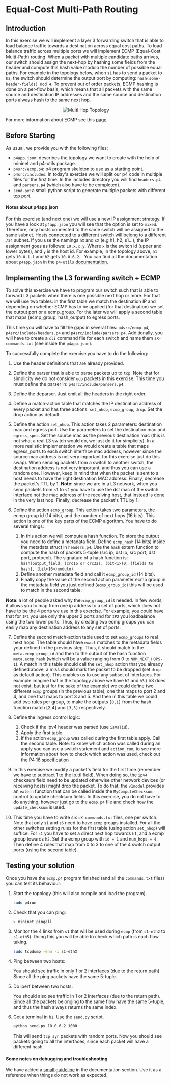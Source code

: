 # Equal-Cost Multi-Path Routing

## Introduction

In this exercise  we will implement a layer 3 forwarding switch that is able to load balance traffic
towards a destination across equal cost paths. To load balance traffic across multiple ports we will implement ECMP (Equal-Cost
Multi-Path) routing. When a packet with multiple candidate paths arrives, our switch should assign the next-hop by hashing some fields from the
header and compute this hash value modulo the number of possible equal paths. For example in the topology below, when `s1` has to send
a packet to `h2`, the switch should determine the output port by computing: `hash(some-header-fields) mod 4`. To prevent out of order packets, ECMP hashing is done on a per-flow basis,
which means that all packets with the same source and destination IP addresses and the same source and destination
ports always hash to the same next hop.

<p align="center">
<img src="images/multi_hop_topo.png" title="Multi Hop Topology"/>
<p/>

For more information about ECMP see this [page](https://docs.cumulusnetworks.com/display/DOCS/Equal+Cost+Multipath+Load+Sharing+-+Hardware+ECMP)

## Before Starting

As usual, we provide you with the following files:

  *  `p4app.json`: describes the topology we want to create with the help
     of mininet and p4-utils package.
  *  `p4src/ecmp.p4`: p4 program skeleton to use as a starting point.
  *  `p4src/includes`: In today's exercise we will split our p4 code in multiple files for the first time. In the includes
  directory you will find `headers.p4` and `parsers.p4` (which also have to be completed).
  *  `send.py`: a small python script to generate multiple packets with different tcp port.

#### Notes about p4app.json

For this exercise (and next one) we will use a new IP assignment strategy. If you have a look at `p4app.json` you will see that
the option is set to `mixed`. Therefore, only hosts connected to the same switch will be assigned to the same subnet. Hosts connected
to a different switch will belong to a different `/24` subnet. If you use the namings `hX` and `sX` (e.g h1, h2, s1...), the IP assignment
goes as follows: `10.x.x.y`. Where `x` is the switch id (upper and lower bytes), and `y` is the host id. For example, in the topology above,
`h1` gets `10.0.1.1` and `h2` gets `10.0.6.2`.
 
You can find all the documentation about `p4app.json` in the `p4-utils` [documentation](https://github.com/nsg-ethz/p4-utils#topology-description).

## Implementing the L3 forwarding switch + ECMP

To solve this exercise we have to program our switch such that is able to forward L3 packets when there is one
possible next hop or more. For that we will use two tables: in the first table we match the destination IP and
depending on whether ECMP has to be applied (for that destination) we set the output port or a ecmp_group. For the later we
will apply a second table that maps (ecmp_group, hash_output) to egress ports.

This time you will have to fill the gaps in several files: `p4src/ecmp.p4`, `p4src/include/headers.p4`
and `p4src/include/parsers.p4`. Additionally, you will have to create a `cli` command file for each switch and name them
`sX-commands.txt` (see inside the `p4app.json`).

To successfully complete the exercise you have to do the following:

1. Use the header definitions that are already provided.

2. Define the parser that is able to parse packets up to `tcp`. Note that for simplicity we do not consider `udp` packets
in this exercise. This time you must define the parser in: `p4src/include/parsers.p4`.

3. Define the deparser. Just emit all the headers in the right order.

4. Define a match-action table that matches the IP destination address of every packet and has three actions: `set_nhop`, `ecmp_group`, `drop`.
Set the drop action as default.

5. Define the action `set_nhop`. This action takes 2 parameters: destination mac and egress port.  Use the parameters to set the destination mac and
`egress_spec`. Set the source mac as the previous destination mac (this is not what a real L3 switch would do, we just do it for simplicity). In a more realistic implementation we would create a table
that maps egress_ports to each switch interface mac address, however since the source mac address is not very important for this exercise just do this swap). When sending packets from a switch to another switch, the destination
address is not very important, and thus you can use a random one. However, keep in mind that when the packet is sent to a host needs to have the right destination MAC address.
Finally, decrease the packet's TTL by 1. **Note:** since we are in a L3 network, when you send packets from `s1` to `s2` you have to use the dst mac of the switch interface not the mac address of the receiving host, that instead
is done in the very last hop. Finally, decrease the packet's TTL by 1.

6. Define the action `ecmp_group`. This action takes two parameters, the ecmp group id (14 bits), and the number of next hops (16 bits). This
action is one of the key parts of the ECMP algorithm. You have to do several things:

   1. In this action we will compute a hash function. To store the output you need to define a metadata field. Define `ecmp_hash` (14 bits) inside
   the metadata struct in `headers.p4`. Use the `hash` extern function to compute the hash of packets 5-tuple (src ip, dst ip, src port, dst port, protocol). The signature of a hash function is:
   `hash(output_field, (crc16 or crc32), (bit<1>)0, {fields to hash}, (bit<16>)modulo)`.
   2. Define another metadata field and call it `ecmp_group_id` (14 bits).
   3. Finally copy the value of the second action parameter ecmp group in the metadata field you just defined (`ecmp_group_id`) this will be used
   to match in the second table.

**Note**: a lot of people asked why the`ecmp_group_id` is needed. In few words, it allows you to map from one ip address to a set of ports, which does not have to be
the 4 ports we use in this exercise. For example, you could have that for `IP1` you use only the upper 2 ports and for `IP2` you loadbalance using the two lower ports. Thus, by
creating two ecmp groups you can easily map any destination address to any set of ports.

7. Define the second match-action table used to set `ecmp_groups` to real next hops. The table should have `exact` matches to the metadata fields
your defined in the previous step. Thus, it should match to the `meta.ecmp_group_id` and then to the output of the hash function `meta.ecmp_hash` (which will be
a value ranging from 0 to `NUM_NEXT_HOPS-1`). A match in this table should call the `set_nhop` action that you already defined above, a miss should mark the packet
to be dropped (set `drop` as default action).  This enables us to use any subset of interfaces. For example imagine that
in the topology above we have `h2` and `h3` ( h3 does not exist, but just for the sake of the example) we could define two different `ecmp` groups (in the previous table), one that maps to port 2 and 4, and
one that maps to port 3 and 5. And then in this table we could add two rules per group, to make the outputs `[0,1]` from the hash function match [2,4] and `[3,5]`
respectively.

8. Define the ingress control logic:

    1. Check if the ipv4 header was parsed (use `isValid`).
    2. Apply the first table.
    3. If the action `ecmp_group` was called during the first table apply. Call the second table.
    Note: to know which action was called during an apply you can use a switch statement and `action_run`, to see more information about how to check which action was used, check out
    the [P4 16 specification](https://p4.org/p4-spec/docs/P4-16-v1.0.0-spec.html#sec-invoke-mau)

9. In this exercise we modify a packet's field for the first time (remember we have to subtract 1 to the ip.ttl field). When doing so, the `ipv4` checksum field need
to be updated otherwise other network devices (or receiving hosts) might drop the packet. To do that, the `v1model` provides an `extern` function that can be called
inside the `MyComputeChecksum` control to update checksum fields. In this exercise, you do not have to do anything, however just go to the `ecmp.p4` file and check how
the `update_checksum` is used.

10. This time you have to write six `sX-commands.txt` files, one per switch. Note that only `s1` and `s6` need to have `ecmp` groups installed. For all
the other switches setting rules for the first table (using action `set_nhop`) will suffice. For `s1` you have to set a direct next hop towards `h1`, and a ecmp
group towards `h2`. Set the ecmp group with `id = 1` and `num_hops = 4`. Then define 4 rules that map from 0 to 3 to one of the 4 switch output ports 
(using the second table).

## Testing your solution

Once you have the `ecmp.p4` program finished (and all the `commands.txt` files) you can test its behaviour:

1. Start the topology (this will also compile and load the program).

   ```bash
   sudo p4run
   ```

2. Check that you can ping:

   ```bash
   > mininet pingall
   ```

3. Monitor the 4 links from `s1` that will be used during `ecmp` (from `s1-eth2` to `s1-eth5`). Doing this you will be able to check which path is each flow
taking.

   ```bash
   sudo tcpdump -enn -i s1-ethX
   ```

4. Ping between two hosts:

   You should see traffic in only 1 or 2 interfaces (due to the return path).
   Since all the ping packets have the same 5-tuple.

5. Do iperf between two hosts:

   You should also see traffic in 1 or 2 interfaces (due to the return path).
   Since all the packets belonging to the same flow have the same 5-tuple, and thus the hash always returns the same index.

6. Get a terminal in `h1`. Use the `send.py` script.

   ```bash
   python send.py 10.0.6.2 1000
   ```

   This will send `tcp syn` packets with random ports. Now you should see packets going to all the interfaces, since each packet will have a different hash.

#### Some notes on debugging and troubleshooting

We have added a [small guideline](../../documentation/debugging-and-troubleshooting.md) in the documentation section. Use it as a reference when things do not work as
expected.
